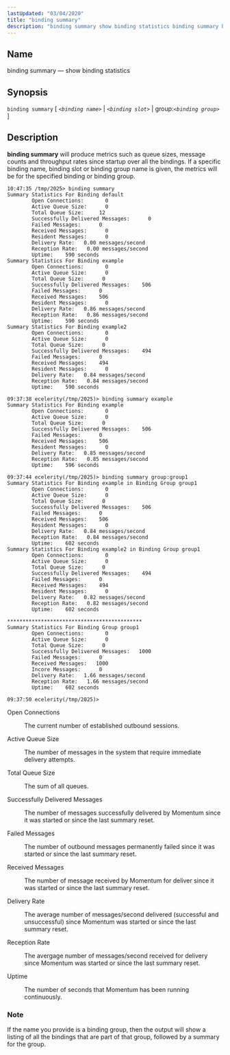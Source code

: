 ```yaml
---
lastUpdated: "03/04/2020"
title: "binding summary"
description: "binding summary show binding statistics binding summary binding name binding slot group binding group binding summary will produce metrics such as queue sizes message counts and throughput rates since startup over all the bindings If a specific binding name binding slot or binding group name is given the metrics will..."
---
```


<a name="console_commands.binding_summary"></a> 
## Name

binding summary — show binding statistics

## Synopsis

`binding summary` [ *`<binding name>`*        | *`<binding slot>`*        | group:*`<binding group>`*         ]

<a name="idp15463584"></a> 
## Description

**binding summary**         will produce metrics such as queue sizes, message counts and throughput rates since startup over all the bindings. If a specific binding name, binding slot or binding group name is given, the metrics will be for the specified binding or binding group.

```
10:47:35 /tmp/2025> binding summary
Summary Statistics For Binding default
        Open Connections:       0
        Active Queue Size:      0
        Total Queue Size:     12
        Successfully Delivered Messages:      0
        Failed Messages:      0
        Received Messages:      0
        Resident Messages:      0
        Delivery Rate:   0.00 messages/second
        Reception Rate:   0.00 messages/second
        Uptime:    590 seconds
Summary Statistics For Binding example
        Open Connections:       0
        Active Queue Size:      0
        Total Queue Size:      0
        Successfully Delivered Messages:    506
        Failed Messages:      0
        Received Messages:    506
        Resident Messages:      0
        Delivery Rate:   0.86 messages/second
        Reception Rate:   0.86 messages/second
        Uptime:    590 seconds
Summary Statistics For Binding example2
        Open Connections:       0
        Active Queue Size:      0
        Total Queue Size:      0
        Successfully Delivered Messages:    494
        Failed Messages:      0
        Received Messages:    494
        Resident Messages:      0
        Delivery Rate:   0.84 messages/second
        Reception Rate:   0.84 messages/second
        Uptime:    590 seconds

09:37:38 ecelerity(/tmp/2025)> binding summary example
Summary Statistics For Binding example
        Open Connections:       0
        Active Queue Size:      0
        Total Queue Size:      0
        Successfully Delivered Messages:    506
        Failed Messages:      0
        Received Messages:    506
        Resident Messages:      0
        Delivery Rate:   0.85 messages/second
        Reception Rate:   0.85 messages/second
        Uptime:    596 seconds

09:37:44 ecelerity(/tmp/2025)> binding summary group:group1
Summary Statistics For Binding example in Binding Group group1
        Open Connections:       0
        Active Queue Size:      0
        Total Queue Size:      0
        Successfully Delivered Messages:    506
        Failed Messages:      0
        Received Messages:    506
        Resident Messages:      0
        Delivery Rate:   0.84 messages/second
        Reception Rate:   0.84 messages/second
        Uptime:    602 seconds
Summary Statistics For Binding example2 in Binding Group group1
        Open Connections:       0
        Active Queue Size:      0
        Total Queue Size:      0
        Successfully Delivered Messages:    494
        Failed Messages:      0
        Received Messages:    494
        Resident Messages:      0
        Delivery Rate:   0.82 messages/second
        Reception Rate:   0.82 messages/second
        Uptime:    602 seconds

********************************************
Summary Statistics For Binding Group group1
        Open Connections:       0
        Active Queue Size:      0
        Total Queue Size:      0
        Successfully Delivered Messages:   1000
        Failed Messages:      0
        Received Messages:   1000
        Incore Messages:      0
        Delivery Rate:   1.66 messages/second
        Reception Rate:   1.66 messages/second
        Uptime:    602 seconds

09:37:50 ecelerity(/tmp/2025)>
```

<dl class="variablelist">

<dt>Open Connections</dt>

<dd>

The current number of established outbound sessions.

</dd>

<dt>Active Queue Size</dt>

<dd>

The number of messages in the system that require immediate delivery attempts.

</dd>

<dt>Total Queue Size</dt>

<dd>

The sum of all queues.

</dd>

<dt>Successfully Delivered Messages</dt>

<dd>

The number of messages successfully delivered by Momentum since it was started or since the last summary reset.

</dd>

<dt>Failed Messages</dt>

<dd>

The number of outbound messages permanently failed since it was started or since the last summary reset.

</dd>

<dt>Received Messages</dt>

<dd>

The number of message received by Momentum for deliver since it was started or since the last summary reset.

</dd>

<dt>Delivery Rate</dt>

<dd>

The average number of messages/second delivered (successful and unsuccessful) since Momentum was started or since the last summary reset.

</dd>

<dt>Reception Rate</dt>

<dd>

The avergage number of messages/second received for delivery since Momentum was started or since the last summary reset.

</dd>

<dt>Uptime</dt>

<dd>

The number of seconds that Momentum has been running continuously.

</dd>

</dl>

### Note

If the name you provide is a binding group, then the output will show a listing of all the bindings that are part of that group, followed by a summary for the group.